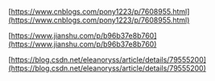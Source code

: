 [https://www.cnblogs.com/pony1223/p/7608955.html](https://www.cnblogs.com/pony1223/p/7608955.html)

[https://www.jianshu.com/p/b96b37e8b760](https://www.jianshu.com/p/b96b37e8b760)

[https://blog.csdn.net/eleanoryss/article/details/79555200](https://blog.csdn.net/eleanoryss/article/details/79555200)

